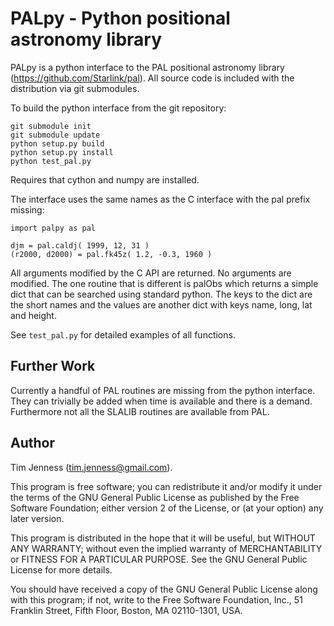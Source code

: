 PALpy - Python positional astronomy library
===========================================

PALpy is a python interface to the PAL positional astronomy library
(<https://github.com/Starlink/pal>). All source code is included with
the distribution via git submodules.

To build the python interface from the git repository:

    git submodule init
    git submodule update
    python setup.py build
    python setup.py install
    python test_pal.py

Requires that cython and numpy are installed.

The interface uses the same names as the C interface with the pal
prefix missing:

    import palpy as pal

    djm = pal.caldj( 1999, 12, 31 )
    (r2000, d2000) = pal.fk45z( 1.2, -0.3, 1960 )

All arguments modified by the C API are returned. No arguments
are modified. The one routine that is different is palObs which
returns a simple dict that can be searched using standard python.
The keys to the dict are the short names and the values are another
dict with keys name, long, lat and height.

See `test_pal.py` for detailed examples of all functions.

Further Work
------------

Currently a handful of PAL routines are missing from the python interface.
They can trivially be added when time is available and there is a demand.
Furthermore not all the SLALIB routines are available from PAL.

Author
------

Tim Jenness (tim.jenness@gmail.com).

This program is free software; you can redistribute it and/or
modify it under the terms of the GNU General Public License as
published by the Free Software Foundation; either version 2 of
the License, or (at your option) any later version.

This program is distributed in the hope that it will be
useful, but WITHOUT ANY WARRANTY; without even the implied
warranty of MERCHANTABILITY or FITNESS FOR A PARTICULAR
PURPOSE. See the GNU General Public License for more details.

You should have received a copy of the GNU General Public License
along with this program; if not, write to the Free Software
Foundation, Inc., 51 Franklin Street, Fifth Floor, Boston,
MA 02110-1301, USA.
